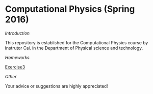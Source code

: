 # **Computational Physics (Spring 2016)**

*Introduction*

  This repository is established for the Computational Physics course by instrutor Cai. in the Department of Physical science and technology. 
   
*Homeworks*

  [Exercise3](https://github.com/endeavor19/computationalphysics_N2013301020025/blob/master/exercise/Exercise3) 
   
*Other*

  Your advice or suggestions are highly appreciated!
